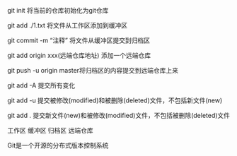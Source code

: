 git init 将当前的仓库初始化为git仓库

git add ./1.txt 将文件从工作区添加到缓冲区

git commit -m “注释” 将文件从缓冲区提交到归档区

git add origin xxx(远端仓库地址) 添加一个远端仓库

git push -u origin master将归档区的内容提交到远端仓库上来

git add -A  提交所有变化

git add -u  提交被修改(modified)和被删除(deleted)文件，不包括新文件(new)

git add .  提交新文件(new)和被修改(modified)文件，不包括被删除(deleted)文件

工作区 缓冲区 归档区 远端仓库

Git是一个开源的分布式版本控制系统

